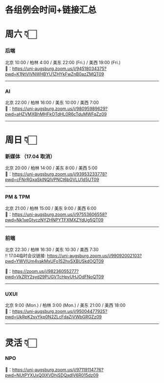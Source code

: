 # 各组例会时间+链接汇总

# 周六 👇🏻

### 后端
北京 10:00 / 柏林 4:00 / 美东 22:00 (Fri.) / 美西 19:00 (Fri.)  
🔗：https://uni-augsburg.zoom.us/j/94518034375?pwd=K1NtVlVNWHBYU1ZHYkFwZnB0azZMQT09

---
### AI
北京 22:00 / 柏林 16:00 / 美东 10:00 / 美西 7:00   
🔗：https://uni-augsburg.zoom.us/j/98095989629?pwd=aHZVMXBhMHFkOTdHL0R6cTduMWFqZz09

---

# 周日 👇🏻
### 新媒体 （17.04 取消）
北京 20:00 / 柏林 14:00 / 美东 8:00 / 美西 5:00  
🔗：https://uni-augsburg.zoom.us/j/93953233778?pwd=cFNrRGxaSklNQlVPNCt6bGVLU1d5UT09  

---
### PM & TPM
北京 21:00 / 柏林 15:00 / 美东 9:00 / 美西 6:00  
🔗：https://uni-augsburg.zoom.us/j/97553606558?pwd=Nk1xeGtvczNYZHNPYTFXMXZYdUg5QT09

---
### 前端
北京 22:30 / 柏林 16:30 / 美东 10:30 / 美西 7:30  
‼️ 17.04临时会议链接: https://uni-augsburg.zoom.us/j/99092002103?pwd=YWVIUm4vakMxUFo1S2hvSXBUSkdOQT09  

🔗：https://zoom.us/j/98236055277?pwd=VkZRY2syd29PUGVTcHpvUHJOdFNoQT09

---
### UXUI
北京 9:00 (Mon.) / 柏林 3:00 (Mon.) / 美东 21:00 / 美西 18:00  
🔗：https://uni-augsburg.zoom.us/j/95004477925?pwd=UkRpK2svYkp0N2ZLcFdaZjVWbGRGZz09

---
# 灵活 👇🏻
### NPO  
🔗：https://uni-augsburg.zoom.us/j/97119114776?pwd=NUtPYXUxQ0lXVDhjSDQxdlV6R015dz09
